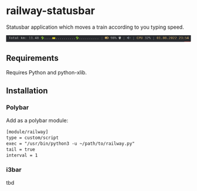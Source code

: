 # railway-statusbar
Statusbar application which moves a train according to you typing speed.

![Illustration of the application in a statusbar](images/status.png)

## Requirements
Requires Python and python-xlib.


## Installation

### Polybar
Add as a polybar module:
```
[module/railway]
type = custom/script
exec = "/usr/bin/python3 -u ~/path/to/railway.py"
tail = true
interval = 1
```

### i3bar
tbd
